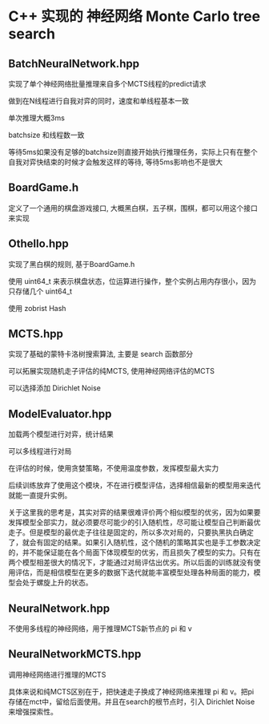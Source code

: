 # C++ 实现的 神经网络 Monte Carlo tree search  

## BatchNeuralNetwork.hpp

实现了单个神经网络批量推理来自多个MCTS线程的predict请求

做到在N线程进行自我对弈的同时，速度和单线程基本一致

单次推理大概3ms

batchsize 和线程数一致

等待5ms如果没有足够的batchsize则直接开始执行推理任务，实际上只有在整个自我对弈快结束的时候才会触发这样的等待, 等待5ms影响也不是很大

## BoardGame.h

定义了一个通用的棋盘游戏接口, 大概黑白棋，五子棋，围棋，都可以用这个接口来实现

## Othello.hpp

实现了黑白棋的规则, 基于BoardGame.h

使用 uint64_t 来表示棋盘状态，位运算进行操作，整个实例占用内存很小，因为只存储几个 uint64_t

使用 zobrist Hash

## MCTS.hpp

实现了基础的蒙特卡洛树搜索算法, 主要是 search 函数部分

可以拓展实现随机走子评估的纯MCTS, 使用神经网络评估的MCTS

可以选择添加 Dirichlet Noise 

## ModelEvaluator.hpp

加载两个模型进行对弈，统计结果

可以多线程进行对局

在评估的时候，使用贪婪策略，不使用温度参数，发挥模型最大实力

后续训练放弃了使用这个模块，不在进行模型评估，选择相信最新的模型用来迭代就能一直提升实例。

关于这里我的思考是，其实对弈的结果很难评价两个相似模型的优劣，因为如果要发挥模型全部实力，就必须要尽可能少的引入随机性，尽可能让模型自己判断最优走子。但是模型的最优走子往往是固定的，所以多次对局的，只要执黑执白确定了，就会有固定的结果。如果引入随机性，这个随机的策略其实也是手工参数决定的，并不能保证能在各个局面下体现模型的优劣，而且损失了模型的实力。只有在两个模型相差很大的情况下，才能通过对局评估出优劣。所以后面的训练就没有使用评估，而是相信模型在更多的数据下迭代就能丰富模型处理各种局面的能力，模型会处于螺旋上升的状态。


## NeuralNetwork.hpp

不使用多线程的神经网络，用于推理MCTS新节点的 pi 和 v

## NeuralNetworkMCTS.hpp

调用神经网络进行推理的MCTS

具体来说和纯MCTS区别在于，把快速走子换成了神经网络来推理 pi 和 v。把pi存储在mct中，留给后面使用。并且在search的根节点时，引入 Dirichlet Noise 来增强探索性。








